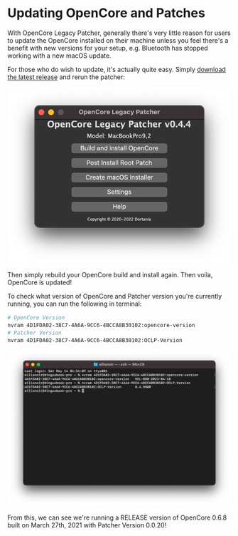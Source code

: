 # Updating OpenCore and Patches

With OpenCore Legacy Patcher, generally there's very little reason for users to update the OpenCore installed on their machine unless you feel there's a benefit with new versions for your setup, e.g. Bluetooth has stopped working with a new macOS update. 

For those who do wish to update, it's actually quite easy. Simply [download the latest release](https://github.com/dortania/OpenCore-Legacy-Patcher/releases) and rerun the patcher:

![](../images/OCLP-GUI-Main-Menu.png)

Then simply rebuild your OpenCore build and install again. Then voila, OpenCore is updated!

To check what version of OpenCore and Patcher version you're currently running, you can run the following in terminal:

```bash
# OpenCore Version
nvram 4D1FDA02-38C7-4A6A-9CC6-4BCCA8B30102:opencore-version
# Patcher Version
nvram 4D1FDA02-38C7-4A6A-9CC6-4BCCA8B30102:OCLP-Version
```

![](../images/oclp-version.png)

From this, we can see we're running a RELEASE version of OpenCore 0.6.8 built on March 27th, 2021 with Patcher Version 0.0.20!
